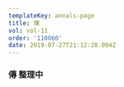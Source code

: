 ```yaml
---
templateKey: annals-page
title: 傳
vol: vol-11
order: '110060'
date: 2019-07-27T21:12:28.094Z
---
```

### 傳 整理中
